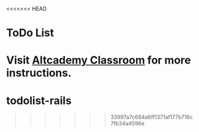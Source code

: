 <<<<<<< HEAD
# ToDo List

Visit [Altcademy Classroom](https://www.altcademy.com/classroom/) for more instructions.
=======
# todolist-rails
>>>>>>> 33997a7c684a6ff1371af177b716c7fb34a4596e
